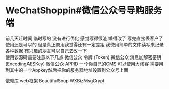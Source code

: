 # WeChatShoppin#微信公众号导购服务端

前几天赶时间 临时写的 没有进行优化 感觉写得很渣 懒得改了  写完直接丢客户了  使用还是可以的  但是真正商用我觉得还有一定差距 我使用简单的文件读写来记录各种数据  有兴趣的朋友可以自己去改一下  
使用该源码需要注意以下几点
微信公众 令牌 (Token)
微信公众 消息加解密密钥(EncodingAESKey)
微信公众 APPID
一个你自己的CMS 可以使用大淘客 需要用到其中的一个Appkey然后把你的服务器地址设置到公众号上面

依赖库
web框架
BeautifulSoup
WXBizMsgCrypt
